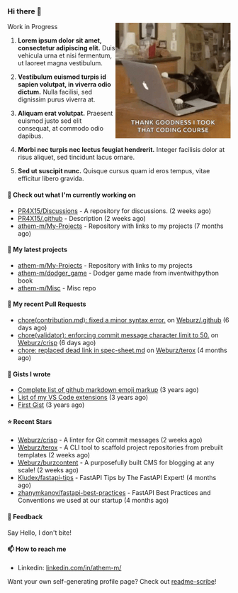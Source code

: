 ### Hi there 👋

<img align="right" src="assets/cat.gif" width="260">

Work in Progress

1. **Lorem ipsum dolor sit amet, consectetur adipiscing elit.** Duis vehicula urna et nisi fermentum, ut laoreet magna vestibulum.

2. **Vestibulum euismod turpis id sapien volutpat, in viverra odio dictum.** Nulla facilisi, sed dignissim purus viverra at.

3. **Aliquam erat volutpat.** Praesent euismod justo sed elit consequat, at commodo odio dapibus.

4. **Morbi nec turpis nec lectus feugiat hendrerit.** Integer facilisis dolor at risus aliquet, sed tincidunt lacus ornare.

5. **Sed ut suscipit nunc.** Quisque cursus quam id eros tempus, vitae efficitur libero gravida.

#### 👷 Check out what I'm currently working on

- [PR4X15/Discussions](https://github.com/PR4X15/Discussions) - A repository for discussions. (2 weeks ago)
- [PR4X15/.github](https://github.com/PR4X15/.github) - Description (2 weeks ago)
- [athem-m/My-Projects](https://github.com/athem-m/My-Projects) - Repository with links to my projects (7 months ago)

#### 🌱 My latest projects

- [athem-m/My-Projects](https://github.com/athem-m/My-Projects) - Repository with links to my projects
- [athem-m/dodger_game](https://github.com/athem-m/dodger_game) - Dodger game made from inventwithpython book
- [athem-m/Misc](https://github.com/athem-m/Misc) - Misc repo



#### 🔨 My recent Pull Requests

- [chore(contribution.md): fixed a minor syntax error.](https://github.com/Weburz/.github/pull/1) on [Weburz/.github](https://github.com/Weburz/.github) (6 days ago)
- [chore(validator): enforcing commit message character limit to 50.](https://github.com/Weburz/crisp/pull/25) on [Weburz/crisp](https://github.com/Weburz/crisp) (6 days ago)
- [chore: replaced dead link in spec-sheet.md](https://github.com/Weburz/terox/pull/6) on [Weburz/terox](https://github.com/Weburz/terox) (4 months ago)

#### 📓 Gists I wrote

- [Complete list of github markdown emoji markup](https://gist.github.com/3b8d8fd538581d12f435e809166c1cce) (3 years ago)
- [List of my VS Code extensions](https://gist.github.com/cedd9dda8e27d260e7c5636292773502) (3 years ago)
- [First Gist](https://gist.github.com/d6e1f480c38fa22151ab88207f297ba1) (3 years ago)

#### ⭐ Recent Stars

- [Weburz/crisp](https://github.com/Weburz/crisp) - A linter for Git commit messages (2 weeks ago)
- [Weburz/terox](https://github.com/Weburz/terox) - A CLI tool to scaffold project repositories from prebuilt templates (2 weeks ago)
- [Weburz/burzcontent](https://github.com/Weburz/burzcontent) - A purposefully built CMS for blogging at any scale! (2 weeks ago)
- [Kludex/fastapi-tips](https://github.com/Kludex/fastapi-tips) - FastAPI Tips by The FastAPI Expert! (4 months ago)
- [zhanymkanov/fastapi-best-practices](https://github.com/zhanymkanov/fastapi-best-practices) - FastAPI Best Practices and Conventions we used at our startup (4 months ago)


#### 💬 Feedback

Say Hello, I don't bite!

#### 📫 How to reach me

- Linkedin: [linkedin.com/in/athem-m/](https://www.linkedin.com/in/athem-m/)

Want your own self-generating profile page? Check out [readme-scribe](https://github.com/muesli/readme-scribe)!


